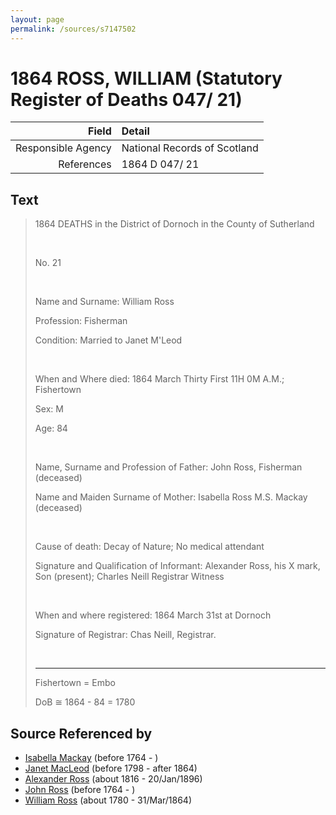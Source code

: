 ```yaml
---
layout: page
permalink: /sources/s7147502
---
```


# 1864 ROSS, WILLIAM (Statutory Register of Deaths 047/ 21)

Field | Detail
---:|:---
Responsible Agency | National Records of Scotland
References | 1864 D 047/ 21

## Text

> 1864 DEATHS in the District of Dornoch in the County of Sutherland
>
> <br/>
>
> No. 21
>
> <br/>
>
> Name and Surname: William Ross
>
> Profession: Fisherman
>
> Condition: Married to Janet M'Leod
>
> <br/>
>
> When and Where died: 1864 March Thirty First 11H 0M A.M.; Fishertown
>
> Sex: M
>
> Age: 84
>
> <br/>
>
> Name, Surname and Profession of Father: John Ross, Fisherman (deceased)
>
> Name and Maiden Surname of Mother: Isabella Ross M.S. Mackay (deceased)
>
> <br/>
>
> Cause of death: Decay of Nature; No medical attendant
>
> Signature and Qualification of Informant: Alexander Ross, his X mark, Son (present); Charles Neill Registrar Witness
>
> <br/>
>
> When and where registered: 1864 March 31st at Dornoch
>
> Signature of Registrar: Chas Neill, Registrar.
>
> <br/>
>
> ---
>
> Fishertown = Embo
>
> DoB ≅ 1864 - 84 = 1780
>

## Source Referenced by

* [Isabella Mackay](../people/@16263484@-isabella-mackay-b1764-d.md) (before 1764 - )
* [Janet MacLeod](../people/@14483646@-janet-macleod-b1798-d1864.md) (before 1798 - after 1864)
* [Alexander Ross](../people/@81387900@-alexander-ross-b1816-d1896-1-20.md) (about 1816 - 20/Jan/1896)
* [John Ross](../people/@76784714@-john-ross-b1764-d.md) (before 1764 - )
* [William Ross](../people/@39617772@-william-ross-b1780-d1864-3-31.md) (about 1780 - 31/Mar/1864)
